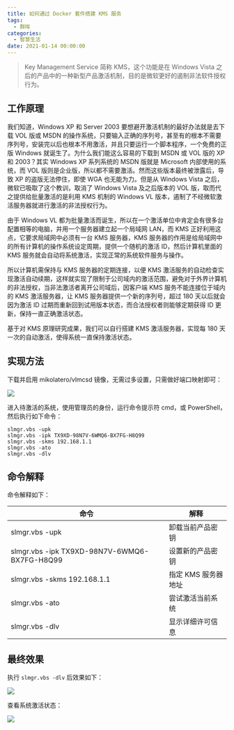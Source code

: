 ```yaml
---
title: 如何通过 Docker 套件搭建 KMS 服务
tags:
  - 群晖
categories:
  - 智慧生活
date: 2021-01-14 00:00:00
---
```


> Key Management Service 简称 KMS，这个功能是在 Windows Vista 之后的产品中的一种新型产品激活机制，目的是微软更好的遏制非法软件授权行为。

<!-- more -->

## 工作原理

我们知道，Windows XP 和 Server 2003 要想避开激活机制的最好办法就是去下载 VOL 版或 MSDN 的操作系统，只要输入正确的序列号，甚至有的根本不需要序列号，安装完以后也根本不用激活，并且只要运行一个脚本程序，一个免费的正版 Windows 就诞生了。为什么我们能这么容易的下载到 MSDN 或 VOL 版的 XP 和 2003？其实 Windows XP 系列系统的 MSDN 版就是 Microsoft 内部使用的系统，而 VOL 版则是企业版，所以都不需要激活。然而这些版本最终被泄露后，导致 XP 的盗版无法停住，即使 WGA 也无能为力。但是从 Windows Vista 之后，微软已吸取了这个教训，取消了 Windows Vista 及之后版本的 VOL 版，取而代之提供给批量激活的是利用 KMS 机制的 Windows VL 版本，遏制了不经微软激活服务器就进行激活的非法授权行为。

由于 Windows VL 都为批量激活而诞生，所以在一个激活单位中肯定会有很多台配置相等的电脑，并用一个服务器建立起一个局域网 LAN，而 KMS 正好利用这点，它要求局域网中必须有一台 KMS 服务器，KMS 服务器的作用是给局域网中的所有计算机的操作系统设定周期，提供一个随机的激活 ID，然后计算机里面的 KMS 服务就会自动将系统激活，实现正常的系统软件服务与操作。

所以计算机需保持与 KMS 服务器的定期连接，以便 KMS 激活服务的自动检查实现激活自动续期，这样就实现了限制于公司域内的激活范围，避免对于外界计算机的非法授权，当非法激活者离开公司域后，因客户端 KMS 服务不能连接位于域内的 KMS 激活服务器，让 KMS 服务器提供一个新的序列号，超过 180 天以后就会因为激活 ID 过期而重新回到试用版本状态，而合法授权者则能够定期获得 ID 更新，保持一直正确激活状态。

基于对 KMS 原理研究成果，我们可以自行搭建 KMS 激活服务器，实现每 180 天一次的自动激活，使得系统一直保持激活状态。

## 实现方法

下载并启用 mikolatero/vlmcsd 镜像，无需过多设置，只需做好端口映射即可：

![](https://cdn.dusays.com/2021/01/302-1.jpg)

进入待激活的系统，使用管理员的身份，运行命令提示符 cmd，或 PowerShell，然后执行如下命令：

```
slmgr.vbs -upk
slmgr.vbs -ipk TX9XD-98N7V-6WMQ6-BX7FG-H8Q99
slmgr.vbs -skms 192.168.1.1
slmgr.vbs -ato
slmgr.vbs -dlv
```

## 命令解释

命令解释如下：

| 命令 | 解释 |
| - | - |
| slmgr.vbs -upk | 卸载当前产品密钥 |
| slmgr.vbs -ipk TX9XD-98N7V-6WMQ6-BX7FG-H8Q99 | 设置新的产品密钥 |
| slmgr.vbs -skms 192.168.1.1 | 指定 KMS 服务器地址 |
| slmgr.vbs -ato | 尝试激活当前系统 |
| slmgr.vbs -dlv | 显示详细许可信息 |

## 最终效果

执行 `slmgr.vbs -dlv` 后效果如下：

![](https://cdn.dusays.com/2021/01/302-2.jpg)

查看系统激活状态：

![](https://cdn.dusays.com/2021/01/302-3.jpg)
